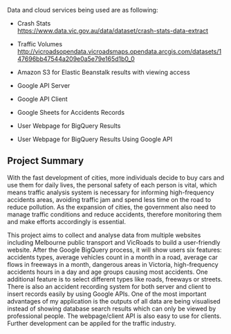 Data and cloud services being used are as following:

- Crash Stats</br>
https://www.data.vic.gov.au/data/dataset/crash-stats-data-extract

- Traffic Volumes</br>
http://vicroadsopendata.vicroadsmaps.opendata.arcgis.com/datasets/147696bb47544a209e0a5e79e165d1b0_0

- Amazon S3 for Elastic Beanstalk results with viewing access</br>

- Google API Server</br>

- Google API Client</br>

- Google Sheets for Accidents Records</br>

- User Webpage for BigQuery Results </br>

- User Webpage for BigQuery Results Using Google API</br>

## Project Summary

With the fast development of cities, more individuals decide to buy cars and use them for daily lives, the personal safety of each person is vital, which means traffic analysis system is necessary for informing high-frequency accidents areas, avoiding traffic jam and spend less time on the road to reduce pollution. As the expansion of cities, the government also need to manage traffic conditions and reduce accidents, therefore monitoring them and make efforts accordingly is essential.

This project aims to collect and analyse data from multiple websites including Melbourne public transport and VicRoads to build a user-friendly website. After the Google BigQuery process, it will show users six features: accidents types, average vehicles count in a month in a road, average car flows in freeways in a month, dangerous areas in Victoria, high-frequency accidents hours in a day and age groups causing most accidents. One additional feature is to select different types like roads, freeways or streets. There is also an accident recording system for both server and client to insert records easily by using Google APIs. One of the most important advantages of my application is the outputs of all data are being visualised instead of showing database search results which can only be viewed by professional people. The webpage/client API is also easy to use for clients. Further development can be appiled for the traffic industry.

